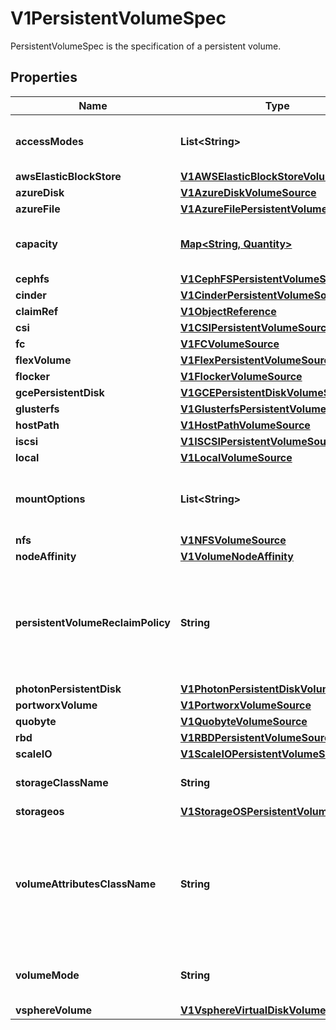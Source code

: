 

# V1PersistentVolumeSpec

PersistentVolumeSpec is the specification of a persistent volume.
## Properties

Name | Type | Description | Notes
------------ | ------------- | ------------- | -------------
**accessModes** | **List&lt;String&gt;** | accessModes contains all ways the volume can be mounted. More info: https://kubernetes.io/docs/concepts/storage/persistent-volumes#access-modes |  [optional]
**awsElasticBlockStore** | [**V1AWSElasticBlockStoreVolumeSource**](V1AWSElasticBlockStoreVolumeSource.md) |  |  [optional]
**azureDisk** | [**V1AzureDiskVolumeSource**](V1AzureDiskVolumeSource.md) |  |  [optional]
**azureFile** | [**V1AzureFilePersistentVolumeSource**](V1AzureFilePersistentVolumeSource.md) |  |  [optional]
**capacity** | [**Map&lt;String, Quantity&gt;**](Quantity.md) | capacity is the description of the persistent volume&#39;s resources and capacity. More info: https://kubernetes.io/docs/concepts/storage/persistent-volumes#capacity |  [optional]
**cephfs** | [**V1CephFSPersistentVolumeSource**](V1CephFSPersistentVolumeSource.md) |  |  [optional]
**cinder** | [**V1CinderPersistentVolumeSource**](V1CinderPersistentVolumeSource.md) |  |  [optional]
**claimRef** | [**V1ObjectReference**](V1ObjectReference.md) |  |  [optional]
**csi** | [**V1CSIPersistentVolumeSource**](V1CSIPersistentVolumeSource.md) |  |  [optional]
**fc** | [**V1FCVolumeSource**](V1FCVolumeSource.md) |  |  [optional]
**flexVolume** | [**V1FlexPersistentVolumeSource**](V1FlexPersistentVolumeSource.md) |  |  [optional]
**flocker** | [**V1FlockerVolumeSource**](V1FlockerVolumeSource.md) |  |  [optional]
**gcePersistentDisk** | [**V1GCEPersistentDiskVolumeSource**](V1GCEPersistentDiskVolumeSource.md) |  |  [optional]
**glusterfs** | [**V1GlusterfsPersistentVolumeSource**](V1GlusterfsPersistentVolumeSource.md) |  |  [optional]
**hostPath** | [**V1HostPathVolumeSource**](V1HostPathVolumeSource.md) |  |  [optional]
**iscsi** | [**V1ISCSIPersistentVolumeSource**](V1ISCSIPersistentVolumeSource.md) |  |  [optional]
**local** | [**V1LocalVolumeSource**](V1LocalVolumeSource.md) |  |  [optional]
**mountOptions** | **List&lt;String&gt;** | mountOptions is the list of mount options, e.g. [\&quot;ro\&quot;, \&quot;soft\&quot;]. Not validated - mount will simply fail if one is invalid. More info: https://kubernetes.io/docs/concepts/storage/persistent-volumes/#mount-options |  [optional]
**nfs** | [**V1NFSVolumeSource**](V1NFSVolumeSource.md) |  |  [optional]
**nodeAffinity** | [**V1VolumeNodeAffinity**](V1VolumeNodeAffinity.md) |  |  [optional]
**persistentVolumeReclaimPolicy** | **String** | persistentVolumeReclaimPolicy defines what happens to a persistent volume when released from its claim. Valid options are Retain (default for manually created PersistentVolumes), Delete (default for dynamically provisioned PersistentVolumes), and Recycle (deprecated). Recycle must be supported by the volume plugin underlying this PersistentVolume. More info: https://kubernetes.io/docs/concepts/storage/persistent-volumes#reclaiming |  [optional]
**photonPersistentDisk** | [**V1PhotonPersistentDiskVolumeSource**](V1PhotonPersistentDiskVolumeSource.md) |  |  [optional]
**portworxVolume** | [**V1PortworxVolumeSource**](V1PortworxVolumeSource.md) |  |  [optional]
**quobyte** | [**V1QuobyteVolumeSource**](V1QuobyteVolumeSource.md) |  |  [optional]
**rbd** | [**V1RBDPersistentVolumeSource**](V1RBDPersistentVolumeSource.md) |  |  [optional]
**scaleIO** | [**V1ScaleIOPersistentVolumeSource**](V1ScaleIOPersistentVolumeSource.md) |  |  [optional]
**storageClassName** | **String** | storageClassName is the name of StorageClass to which this persistent volume belongs. Empty value means that this volume does not belong to any StorageClass. |  [optional]
**storageos** | [**V1StorageOSPersistentVolumeSource**](V1StorageOSPersistentVolumeSource.md) |  |  [optional]
**volumeAttributesClassName** | **String** | Name of VolumeAttributesClass to which this persistent volume belongs. Empty value is not allowed. When this field is not set, it indicates that this volume does not belong to any VolumeAttributesClass. This field is mutable and can be changed by the CSI driver after a volume has been updated successfully to a new class. For an unbound PersistentVolume, the volumeAttributesClassName will be matched with unbound PersistentVolumeClaims during the binding process. |  [optional]
**volumeMode** | **String** | volumeMode defines if a volume is intended to be used with a formatted filesystem or to remain in raw block state. Value of Filesystem is implied when not included in spec. |  [optional]
**vsphereVolume** | [**V1VsphereVirtualDiskVolumeSource**](V1VsphereVirtualDiskVolumeSource.md) |  |  [optional]




